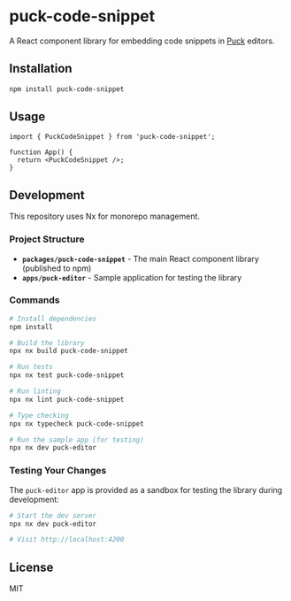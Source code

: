 # puck-code-snippet

A React component library for embedding code snippets in [Puck](https://puckeditor.com/) editors.

## Installation

```bash
npm install puck-code-snippet
```

## Usage

```tsx
import { PuckCodeSnippet } from 'puck-code-snippet';

function App() {
  return <PuckCodeSnippet />;
}
```

## Development

This repository uses Nx for monorepo management.

### Project Structure

- **`packages/puck-code-snippet`** - The main React component library (published to npm)
- **`apps/puck-editor`** - Sample application for testing the library

### Commands

```bash
# Install dependencies
npm install

# Build the library
npx nx build puck-code-snippet

# Run tests
npx nx test puck-code-snippet

# Run linting
npx nx lint puck-code-snippet

# Type checking
npx nx typecheck puck-code-snippet

# Run the sample app (for testing)
npx nx dev puck-editor
```

### Testing Your Changes

The `puck-editor` app is provided as a sandbox for testing the library during development:

```bash
# Start the dev server
npx nx dev puck-editor

# Visit http://localhost:4200
```

## License

MIT
